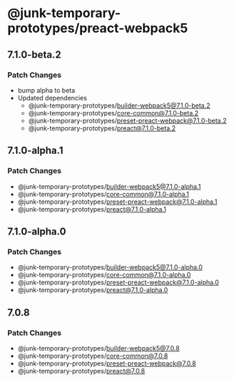 # @junk-temporary-prototypes/preact-webpack5

## 7.1.0-beta.2

### Patch Changes

- bump alpha to beta
- Updated dependencies
  - @junk-temporary-prototypes/builder-webpack5@7.1.0-beta.2
  - @junk-temporary-prototypes/core-common@7.1.0-beta.2
  - @junk-temporary-prototypes/preset-preact-webpack@7.1.0-beta.2
  - @junk-temporary-prototypes/preact@7.1.0-beta.2

## 7.1.0-alpha.1

### Patch Changes

- @junk-temporary-prototypes/builder-webpack5@7.1.0-alpha.1
- @junk-temporary-prototypes/core-common@7.1.0-alpha.1
- @junk-temporary-prototypes/preset-preact-webpack@7.1.0-alpha.1
- @junk-temporary-prototypes/preact@7.1.0-alpha.1

## 7.1.0-alpha.0

### Patch Changes

- @junk-temporary-prototypes/builder-webpack5@7.1.0-alpha.0
- @junk-temporary-prototypes/core-common@7.1.0-alpha.0
- @junk-temporary-prototypes/preset-preact-webpack@7.1.0-alpha.0
- @junk-temporary-prototypes/preact@7.1.0-alpha.0

## 7.0.8

### Patch Changes

- @junk-temporary-prototypes/builder-webpack5@7.0.8
- @junk-temporary-prototypes/core-common@7.0.8
- @junk-temporary-prototypes/preset-preact-webpack@7.0.8
- @junk-temporary-prototypes/preact@7.0.8
